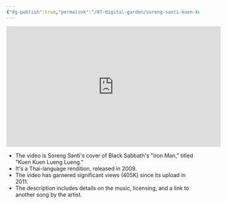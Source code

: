 ```yaml
---
{"dg-publish":true,"permalink":"/07-digital-garden/soreng-santi-kuen-kuen-lueng-lueng/","title":"Soreng Santi - Kuen Kuen Lueng Lueng (Black Sabbath's \"Iron Man\")","tags":["videos","favorites"],"updated":"2025-04-09T18:41:22.134-07:00"}
---
```


<iframe width="560" height="315" src="https://www.youtube.com/embed/At8Zwo2myZc?si=FIHeo1l2nOeaCK1r" title="YouTube video player" frameborder="0" allow="accelerometer; autoplay; clipboard-write; encrypted-media; gyroscope; picture-in-picture; web-share" referrerpolicy="strict-origin-when-cross-origin" allowfullscreen></iframe>

- The video is Soreng Santi's cover of Black Sabbath's "Iron Man," titled "Kuen Kuen Lueng Lueng."
- It's a Thai-language rendition, released in 2009.
- The video has garnered significant views (405K) since its upload in 2011.
- The description includes details on the music, licensing, and a link to another song by the artist.
